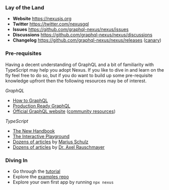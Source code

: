 ### Lay of the Land

- **Website** https://nexusjs.org
- **Twitter** https://twitter.com/nexusgql
- **Issues** https://github.com/graphql-nexus/nexus/issues
- **Discussions** https://github.com/graphql-nexus/nexus/discussions
- **Changelog** https://github.com/graphql-nexus/nexus/releases ([canary](https://github.com/graphql-nexus/nexus/releases/tag/next))

### Pre-requisites

Having a decent understanding of GraphQL and a bit of familiarity with TypeScript may help you adopt Nexus. If you like to dive in and learn on the fly feel free to do so, but if you do want to build up some pre-requisite knowledge upfront then the following resources may be of interest.

_GraphQL_

- [How to GraphQL](https://www.howtographql.com)
- [Production Ready GraphQL](https://book.productionreadygraphql.com/)
- [Official GraphQL website](https://graphql.org) ([community resources](https://graphql.org/community/))

_TypeScript_

- [The New Handbook](https://microsoft.github.io/TypeScript-New-Handbook/everything/)
- [The Interactive Playground](http://www.typescriptlang.org/play)
- [Dozens of articles](https://mariusschulz.com/blog) by [Marius Schulz](https://github.com/mariusschulz)
- [Dozens of articles](https://2ality.com/index.html) by [Dr. Axel Rauschmayer](https://github.com/rauschma)

### Diving In

- Go through the [tutorial](/tutorial/introduction)
- Explore the [examples repo](https://github.com/graphql-nexus/examples)
- Explore your own first app by running `npx nexus`
